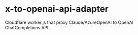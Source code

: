 # x-to-openai-api-adapter
Cloudflare worker.js that proxy Claude/AzureOpenAI to OpenAI ChatCompletions API.
